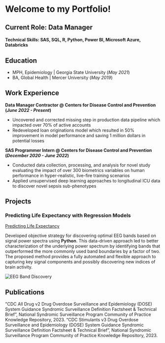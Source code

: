 # Welcome to my Portfolio!

## Current Role: Data Manager

#### Technical Skills: SAS, SQL, R, Python, Power BI, Microsoft Azure, Databricks

## Education
- MPH, Epidemiology | Georgia State University (_May 2021_)								       		
- BA, Global Health	| Mercer University (_May 2019_)	 			        		

## Work Experience
**Data Manager Contractor @ Centers for Disease Control and Prevention (_June 2022 - Present_)**
- Uncovered and corrected missing step in production data pipeline which impacted over 70% of active accounts
- Redeveloped loan originations model which resulted in 50% improvement in model performance and saving 1 million dollars in potential losses

**SAS Programmer Intern @ Centers for Disease Control and Prevention (_December 2020 - June 2022_)**
- Conducted data collection, processing, and analysis for novel study evaluating the impact of over 300 biometrics variables on human performance in hyper-realistic, live-fire training scenarios
- Applied unsupervised deep learning approaches to longitudinal ICU data to discover novel sepsis sub-phenotypes

## Projects
### Predicting Life Expectancy with Regression Models
[Predicting Life Expectancy](https://github.com/ANMVI/GA-final-project)

Developed objective strategy for discovering optimal EEG bands based on signal power spectra using **Python**. This data-driven approach led to better characterization of the underlying power spectrum by identifying bands that outperformed the more commonly used band boundaries by a factor of two. The proposed method provides a fully automated and flexible approach to capturing key signal components and possibly discovering new indices of brain activity.

![EEG Band Discovery](/assets/img/eeg_band_discovery.jpeg)


## Publications
"CDC All Drug v2 Drug Overdose Surveillance and Epidemiology (DOSE) System Guidance Syndromic Surveillance Definition Factsheet & Technical Brief”, National Syndromic Surveillance Program Community of Practice Knowledge Repository, 2023.
“CDC Stimulants v3 Drug Overdose Surveillance and Epidemiology (DOSE) System Guidance Syndromic Surveillance Definition Factsheet & Technical Brief”, National Syndromic Surveillance Program Community of Practice Knowledge Repository, 2023.
